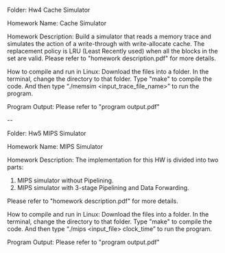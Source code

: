 Folder: Hw4 Cache Simulator

Homework Name: Cache Simulator

Homework Description: Build a simulator that reads a memory trace and simulates the action of a write-through with write-allocate cache. The replacement policy is LRU (Least Recently used) when all the blocks in the set are valid. Please refer to "homework description.pdf" for more details.

How to compile and run in Linux:
Download the files into a folder.
In the terminal, change the directory to that folder.
Type "make" to compile the code.
And then type “./memsim <input_trace_file_name>” to run the program.

Program Output: Please refer to "program output.pdf"

--

Folder: Hw5 MIPS Simulator

Homework Name: MIPS Simulator

Homework Description: 
The implementation for this HW is divided into two parts:
1. MIPS simulator without Pipelining.
2. MIPS simulator with 3-stage Pipelining and Data Forwarding.

Please refer to "homework description.pdf" for more details.

How to compile and run in Linux:
Download the files into a folder.
In the terminal, change the directory to that folder.
Type "make" to compile the code.
And then type “./mips <input_file> clock_time” to run the program.

Program Output: Please refer to "program output.pdf"
